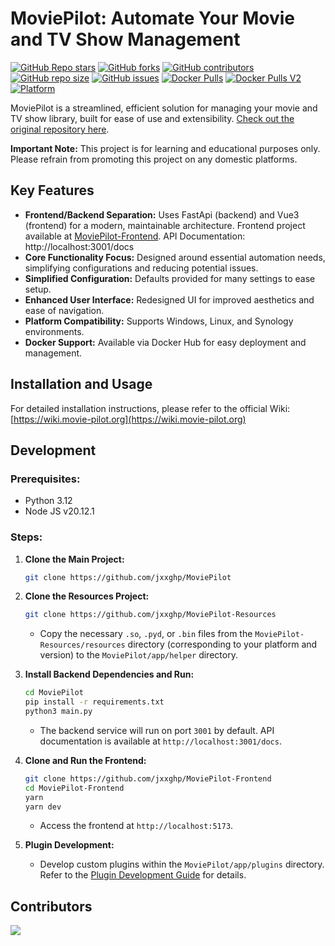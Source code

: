 # MoviePilot: Automate Your Movie and TV Show Management 

[![GitHub Repo stars](https://img.shields.io/github/stars/jxxghp/MoviePilot?style=for-the-badge)](https://github.com/jxxghp/MoviePilot/stargazers)
[![GitHub forks](https://img.shields.io/github/forks/jxxghp/MoviePilot?style=for-the-badge)](https://github.com/jxxghp/MoviePilot/network/members)
[![GitHub contributors](https://img.shields.io/github/contributors/jxxghp/MoviePilot?style=for-the-badge)](https://github.com/jxxghp/MoviePilot/graphs/contributors)
[![GitHub repo size](https://img.shields.io/github/repo-size/jxxghp/MoviePilot?style=for-the-badge)](https://github.com/jxxghp/MoviePilot)
[![GitHub issues](https://img.shields.io/github/issues/jxxghp/MoviePilot?style=for-the-badge)](https://github.com/jxxghp/MoviePilot/issues)
[![Docker Pulls](https://img.shields.io/docker/pulls/jxxghp/moviepilot?style=for-the-badge)](https://hub.docker.com/repository/docker/jxxghp/moviepilot)
[![Docker Pulls V2](https://img.shields.io/docker/pulls/jxxghp/moviepilot-v2?style=for-the-badge)](https://hub.docker.com/repository/docker/jxxghp/moviepilot-v2)
[![Platform](https://img.shields.io/badge/platform-Windows%20%7C%20Linux%20%7C%20Synology-blue?style=for-the-badge)](https://github.com/jxxghp/MoviePilot)

MoviePilot is a streamlined, efficient solution for managing your movie and TV show library, built for ease of use and extensibility.  [Check out the original repository here](https://github.com/jxxghp/MoviePilot).

**Important Note:** This project is for learning and educational purposes only. Please refrain from promoting this project on any domestic platforms.

## Key Features

*   **Frontend/Backend Separation:**  Uses FastApi (backend) and Vue3 (frontend) for a modern, maintainable architecture.  Frontend project available at [MoviePilot-Frontend](https://github.com/jxxghp/MoviePilot-Frontend). API Documentation: http://localhost:3001/docs
*   **Core Functionality Focus:** Designed around essential automation needs, simplifying configurations and reducing potential issues.
*   **Simplified Configuration:** Defaults provided for many settings to ease setup.
*   **Enhanced User Interface:**  Redesigned UI for improved aesthetics and ease of navigation.
*   **Platform Compatibility:** Supports Windows, Linux, and Synology environments.
*   **Docker Support:** Available via Docker Hub for easy deployment and management.

## Installation and Usage

For detailed installation instructions, please refer to the official Wiki: [https://wiki.movie-pilot.org](https://wiki.movie-pilot.org)

## Development

### Prerequisites:

*   Python 3.12
*   Node JS v20.12.1

### Steps:

1.  **Clone the Main Project:**
    ```bash
    git clone https://github.com/jxxghp/MoviePilot
    ```

2.  **Clone the Resources Project:**
    ```bash
    git clone https://github.com/jxxghp/MoviePilot-Resources
    ```
    *   Copy the necessary `.so`, `.pyd`, or `.bin` files from the `MoviePilot-Resources/resources` directory (corresponding to your platform and version) to the `MoviePilot/app/helper` directory.

3.  **Install Backend Dependencies and Run:**
    ```bash
    cd MoviePilot
    pip install -r requirements.txt
    python3 main.py
    ```
    *   The backend service will run on port `3001` by default. API documentation is available at `http://localhost:3001/docs`.

4.  **Clone and Run the Frontend:**
    ```bash
    git clone https://github.com/jxxghp/MoviePilot-Frontend
    cd MoviePilot-Frontend
    yarn
    yarn dev
    ```
    *   Access the frontend at `http://localhost:5173`.

5.  **Plugin Development:**
    *   Develop custom plugins within the `MoviePilot/app/plugins` directory. Refer to the [Plugin Development Guide](https://wiki.movie-pilot.org/zh/plugindev) for details.

## Contributors

<a href="https://github.com/jxxghp/MoviePilot/graphs/contributors">
  <img src="https://contrib.rocks/image?repo=jxxghp/MoviePilot" />
</a>